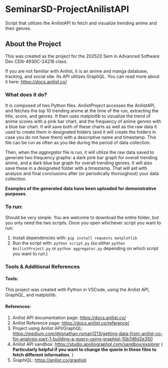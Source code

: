 # SeminarSD-ProjectAnilistAPI
Script that utilizes the AnilistAPI to fetch and visualize trending anime and their genres.

## About the Project
This was created as the project for the 202520 Sem in Advanced Software Dev CEN-4930C-24216 class.

If you are not familiar with Anilist, it is an anime and manga database, tracking, and social site. Its API utilizes GraphQL. You can read more about it here: https://docs.anilist.co/

### What does it do?
It is composed of two Python files. 
*AnilistProject* accesses the AnilistAPI, and fetches the top 10 trending anime at the time of the run, extracting the title, score, and genres. It then uses matplotlib to vizualize the trend of anime scores with a pink bar chart, and the frequency of anime genres with a blue bar chart. It will save both of these charts as well as the raw data it used to create them in designated folders (and it will create the folders in case you do not have them) with a descriptive name and timestamp. This file can be run as often as you like during the period of data collection.

Then, when the *aggregator* file is run, it will utilize the raw data saved to generate two frequency graphs: a dark pink bar graph for overall trending anime, and a dark blue bar graph for overall trending genres. It will also save these in a designated folder with a timestamp. That will aid with analysis and final conclusions after (or periodically thoroughout) your data collection.

**Examples of the generated data have been uploaded for demonstrative purposes**.

### To run: 
Should be very simple. You are welcome to download the entire folder, but you only need the two scripts. Once you open whichever script you want to run:
1. Install dependencies with: ```pip install requests matplotlib```
2. Run the script with: ```python script.py``` (so either ```python AnilistProject.py``` or ```python aggregator.py``` depending on which script you want to run.)

### Tools & Additional References
#### Tools:
This project was created with Python in VSCode, using the Anilist API, GraphQL, and matplotlib.
#### References:
1. Anilist API documentation page: https://docs.anilist.co/
2. Anilist Reference page: https://docs.anilist.co/reference/ 
3. Project using Anilist API/GraphQL: https://medium.com/@jonathan.roman1213/getting-data-from-anilist-co-for-analysis-part-1-building-a-query-using-graphiql-10b7d6d2e350 
4. Anilist API sandbox: https://studio.apollographql.com/sandbox/explorer ( **Particularly helpful if you want to change the querie in these files to fetch different information.** ) 
5. GraphiQL: https://anilist.co/graphiql  
